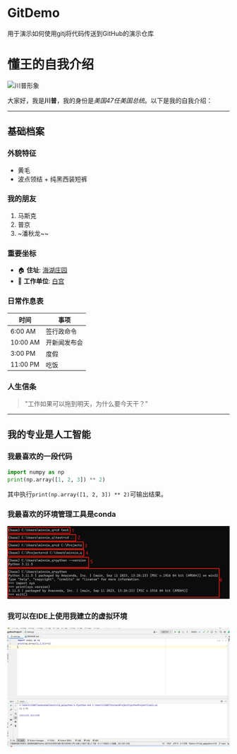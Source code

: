 # GitDemo
用于演示如何使用gitj将代码传送到GitHub的演示仓库
# 懂王的自我介绍

<img src = "https://pic.baike.soso.com/ugc/baikepic2/0/20241106183245-351805887_jpg_650_837_395565.jpg/800" width="200" alt="川普形象">

大家好，我是**川普**，我的身份是*美国47任美国总统*。以下是我的自我介绍：

---

## 基础档案 

### 外貌特征 
- 黄毛
- 波点领结 + 纯黑西装短裤

### 我的朋友
1. 马斯克
2. 普京
3. ~潘秋龙~~

### 重要坐标
- 🏠 **住址**: [海湖庄园](https://baike.baidu.com/item/%E6%B5%B7%E6%B9%96%E5%BA%84%E5%9B%AD/20592713) 
- 🏢 **工作单位**: [白宫](https://baike.baidu.com/item/%E7%99%BD%E5%AE%AB/24068)

### 日常作息表
| 时间       | 事项 |
|------------|--|
| 6:00 AM    | 签行政命令 |
| 10:00 AM   | 开新闻发布会 |
| 3:00 PM    | 度假 |
| 11:00 PM   | 吃饭 |

### 人生信条
> "工作如果可以拖到明天，为什么要今天干？"
---

## 我的专业是人工智能
### 我最喜欢的一段代码

```python
import numpy as np
print(np.array([1, 2, 3]) ** 2)
```
其中执行`print(np.array([1, 2, 3]) ** 2)`可输出结果。

### 我最喜欢的环境管理工具是conda
<img src="https://raw.githubusercontent.com/Winnie-Qi/dev_skills/main/images/pic1.jpg" width="800" alt="截图一">

### 我可以在IDE上使用我建立的虚拟环境
<img src = "https://github.com/zengzixuan1/GitDemo/blob/main/image/%E5%B1%8F%E5%B9%95%E6%88%AA%E5%9B%BE%202025-03-21%20002802.png?raw=true" width="800" alt="截图二">

